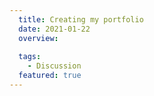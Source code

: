 ```yaml
---
  title: Creating my portfolio
  date: 2021-01-22
  overview:
    
  tags:
    - Discussion
  featured: true
---
```


